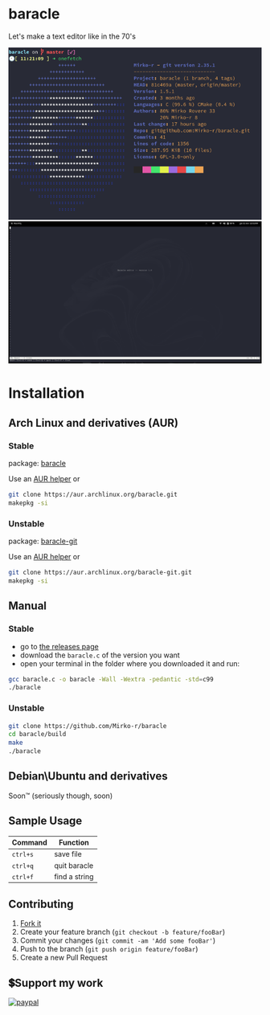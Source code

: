 # baracle
Let's make a text editor like in the 70's

![img](./img/onefetch.png)
![baracle](./img/baracle.png)

# Installation

## Arch Linux and derivatives (AUR)

### Stable
package: [baracle](https://aur.archlinux.org/packages/baracle)<br>

Use an [AUR helper](https://wiki.archlinux.org/title/AUR_helpers) or

```bash
git clone https://aur.archlinux.org/baracle.git
makepkg -si
```
### Unstable
package: [baracle-git](https://aur.archlinux.org/packages/baracle-git)<br>

Use an [AUR helper](https://wiki.archlinux.org/title/AUR_helpers) or

```bash
git clone https://aur.archlinux.org/baracle-git.git
makepkg -si
```

## Manual

### Stable

- go to [the releases page](https://github.com/Mirko-r/baracle/releases)
- download the `baracle.c` of the version you want
- open your terminal in the folder where you downloaded it and run:

```bash
gcc baracle.c -o baracle -Wall -Wextra -pedantic -std=c99
./baracle
```

### Unstable

```bash
git clone https://github.com/Mirko-r/baracle
cd baracle/build
make 
./baracle
```

## Debian\Ubuntu and derivatives

Soon™ (seriously though, soon)

## Sample Usage

| Command              | Function                                                               |
| -------------------- | ---------------------------------------------------------------------- |
| `ctrl+s`| save file       |
| `ctrl+q`| quit baracle    |
| `ctrl+f`| find a string	|

## Contributing

1. [Fork it](<https://github.com/Mirko-r/baracle/fork>)
2. Create your feature branch (`git checkout -b feature/fooBar`)
3. Commit your changes (`git commit -am 'Add some fooBar'`)
4. Push to the branch (`git push origin feature/fooBar`)
5. Create a new Pull Request

## 💲Support my work

[![paypal](https://img.shields.io/badge/PayPal-00457C?style=for-the-badge&logo=paypal&logoColor=white)](https://paypal.me/stupidamentepod)
